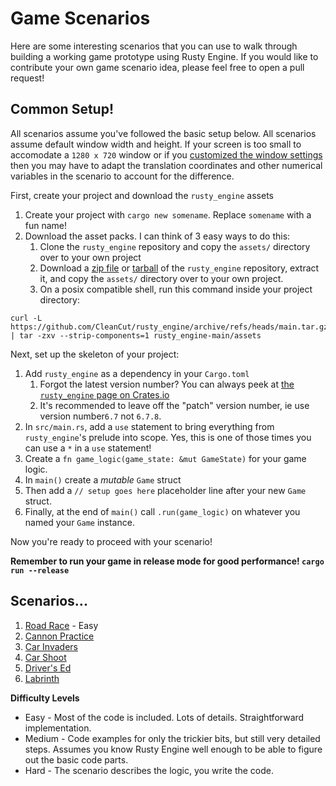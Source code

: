 # Game Scenarios

Here are some interesting scenarios that you can use to walk through building a working game prototype using Rusty Engine.  If you would like to contribute your own game scenario idea, please feel free to open a pull request!

## Common Setup!

All scenarios assume you've followed the basic setup below.  All scenarios assume default window width and height. If your screen is too small to accomodate a `1280 x 720` window or if you [customized the window settings](https://github.com/bevyengine/bevy/blob/main/examples/window/window_settings.rs) then you may have to adapt the translation coordinates and other numerical variables in the scenario to account for the difference.

First, create your project and download the `rusty_engine` assets
1. Create your project with `cargo new somename`. Replace `somename` with a fun name!
1. Download the asset packs. I can think of 3 easy ways to do this:
    1. Clone the `rusty_engine` repository and copy the `assets/` directory over to your own project
    1. Download a [zip file](https://github.com/CleanCut/rusty_engine/archive/refs/heads/main.zip) or [tarball](https://github.com/CleanCut/rusty_engine/archive/refs/heads/main.tar.gz) of the `rusty_engine` repository, extract it, and copy the `assets/` directory over to your own project.
    1. On a posix compatible shell, run this command inside your project directory:
```shell
curl -L https://github.com/CleanCut/rusty_engine/archive/refs/heads/main.tar.gz | tar -zxv --strip-components=1 rusty_engine-main/assets
```

Next, set up the skeleton of your project:
1. Add `rusty_engine` as a dependency in your `Cargo.toml`
    1. Forgot the latest version number?  You can always peek at [the `rusty_engine` page on Crates.io](https://crates.io/crates/rusty_engine)
    1. It's recommended to leave off the "patch" version number, ie use version number`6.7` not `6.7.8`.
1. In `src/main.rs`, add a `use` statement to bring everything from `rusty_engine`'s prelude into scope. Yes, this is one of those times you can use a `*` in a `use` statement!
1. Create a `fn game_logic(game_state: &mut GameState)` for your game logic.
1. In `main()` create a _mutable_ `Game` struct
1. Then add a `// setup goes here` placeholder line after your new `Game` struct.
1. Finally, at the end of `main()` call `.run(game_logic)` on whatever you named your `Game` instance.

Now you're ready to proceed with your scenario!

**Remember to run your game in release mode for good performance! `cargo run --release`**

## Scenarios...

1. [Road Race](https://github.com/CleanCut/rusty_engine/tree/main/scenarios/road_race.md) - Easy
1. [Cannon Practice](https://github.com/CleanCut/rusty_engine/tree/main/scenarios/cannon_practice.md)
1. [Car Invaders](https://github.com/CleanCut/rusty_engine/tree/main/scenarios/car_invaders.md)
1. [Car Shoot](https://github.com/CleanCut/rusty_engine/tree/main/scenarios/car_shoot.md)
1. [Driver's Ed](https://github.com/CleanCut/rusty_engine/tree/main/scenarios/drivers_ed.md)
1. [Labrinth](https://github.com/CleanCut/rusty_engine/tree/main/scenarios/labrinth.md)

**Difficulty Levels**
- Easy - Most of the code is included. Lots of details.  Straightforward implementation.
- Medium - Code examples for only the trickier bits, but still very detailed steps. Assumes you know Rusty Engine well enough to be able to figure out the basic code parts.
- Hard - The scenario describes the logic, you write the code.
